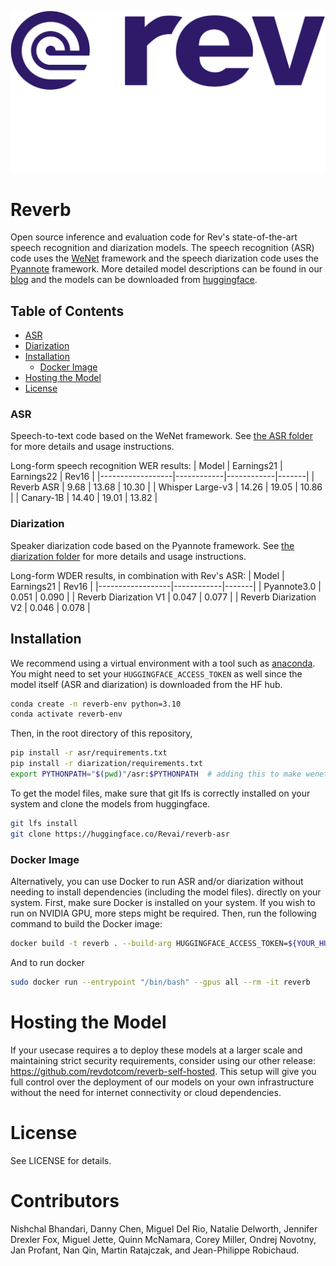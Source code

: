 ![Rev Logo](resources/logo_purple.png#gh-light-mode-only)
![Rev Logo](resources/logo_white.png#gh-dark-mode-only)
# Reverb
Open source inference and evaluation code for Rev's state-of-the-art speech recognition and diarization models. The speech recognition (ASR) code uses the [WeNet](https://github.com/wenet-e2e/wenet) framework and the speech diarization code uses the [Pyannote](https://github.com/pyannote/pyannote-audio) framework. More detailed model descriptions can be found in our [blog](https://www.rev.com/blog/speech-to-text-technology/introducing-reverb-open-source-asr-diarization) and the models can be downloaded from [huggingface](https://huggingface.co/Revai). 

## Table of Contents
- [ASR](#asr)
- [Diarization](#diarization)
- [Installation](#installation)
  - [Docker Image](#docker-image)
- [Hosting the Model](#hosting-the-model)
- [License](#license)


### ASR
Speech-to-text code based on the WeNet framework. See [the ASR folder](https://github.com/revdotcom/reverb/tree/main/asr) for more details and usage instructions. 

Long-form speech recognition WER results:
| Model            | Earnings21 | Earnings22 | Rev16 |
|------------------|------------|------------|-------|
| Reverb ASR   |       9.68 |      13.68 | 10.30 |
| Whisper Large-v3 |      14.26 |      19.05 | 10.86 |
| Canary-1B        |      14.40 |      19.01 | 13.82 |

### Diarization
Speaker diarization code based on the Pyannote framework. See [the diarization folder](https://github.com/revdotcom/reverb/tree/main/diarization) for more details and usage instructions.

Long-form WDER results, in combination with Rev's ASR:
| Model            | Earnings21 |  Rev16 |
|------------------|------------|-------|
| Pyannote3.0  |    0.051    |   0.090   |
| Reverb Diarization V1 |      0.047 |   0.077 |
| Reverb Diarization V2 |      0.046 |   0.078 |

## Installation
We recommend using a virtual environment with a tool such as [anaconda](https://anaconda.org/). You might need to set your 
`HUGGINGFACE_ACCESS_TOKEN` as well since the model itself (ASR and diarization) is downloaded from the HF hub.

```bash
conda create -n reverb-env python=3.10
conda activate reverb-env
```

Then, in the root directory of this repository,
```bash
pip install -r asr/requirements.txt
pip install -r diarization/requirements.txt
export PYTHONPATH="$(pwd)"/asr:$PYTHONPATH  # adding this to make wenet/ work
```

To get the model files, make sure that git lfs is correctly installed on your system and clone the models from huggingface.
```bash
git lfs install
git clone https://huggingface.co/Revai/reverb-asr
```

### Docker Image
Alternatively, you can use Docker to run ASR and/or diarization without needing to install dependencies (including the model files).
directly on your system. First, make sure Docker is installed on your system. If you wish to run
on NVIDIA GPU, more steps might be required.
Then, run the following command to build the Docker image:
```bash
docker build -t reverb . --build-arg HUGGINGFACE_ACCESS_TOKEN=${YOUR_HUGGINGFACE_ACCESS_TOKEN} 
```

And to run docker
```bash
sudo docker run --entrypoint "/bin/bash" --gpus all --rm -it reverb
```

# Hosting the Model
If your usecase requires a to deploy these models at a larger scale and maintaining strict
security requirements, consider using our other release: https://github.com/revdotcom/reverb-self-hosted.
This setup will give you full control over the deployment of our models on your own infrastructure
without the need for internet connectivity or cloud dependencies.

# License
See LICENSE for details.

# Contributors
Nishchal Bhandari, Danny Chen, Miguel Del Rio, Natalie Delworth, Jennifer Drexler Fox, Miguel Jette, Quinn McNamara, Corey Miller, Ondrej Novotny, Jan Profant, Nan Qin, Martin Ratajczak, and Jean-Philippe Robichaud.
